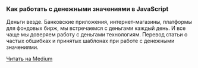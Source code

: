 ### Как работать с денежными значениями в JavaScript

Деньги везде. Банковские приложения, интернет-магазины, платформы для фондовых бирж, мы встречаемся с деньгами каждый день. И все чаще мы доверяем работу с деньгами технологиям. Перевод статьи о частых обшибках и принятых шаблонах при работе с денежными значениями.

[Читать на Medium](https://medium.com/devschacht/how-to-handle-monetary-values-in-javascript-bb0706840f0e)